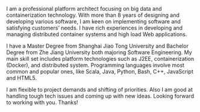 I am a professional platform architect focusing on big data and containerization technology. With more than 8 years of designing and developing various software, I am keen on implementing software and satisfying customers’ needs. I have rich experiences in developing and managing distributed container systems and high load Web applications.

I have a Master Degree from Shanghai Jiao Tong University and Bachelor Degree from Zhe Jiang University both majoring Software Engineering. My main skill set includes platform technologies such as J2EE, containerization (Docker), and distributed system. Programming languages involve most common and popular ones, like Scala, Java, Python, Bash, C++, JavaScript and HTML5.

I am flexible to project demands and shifting of priorities. Also I am good at handling tough tech issues and coming up with new ideas. Looking forward to working with you. Thanks!

